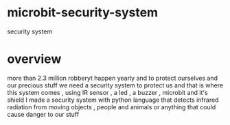 # microbit-security-system
security system

# overview
more than 2.3 million robberyt happen yearly and to protect ourselves and our precious stuff we need a security system to protect us and that is where this system comes , using IR sensor , a led , a buzzer , microbit and it's shield I made a security system with python language that detects infrared radiation from moving objects , people and animals or anything that could cause danger to our stuff

